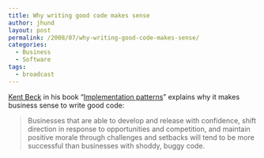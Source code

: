 ```yaml
---
title: Why writing good code makes sense
author: jhund
layout: post
permalink: /2008/07/why-writing-good-code-makes-sense/
categories:
  - Business
  - Software
tags:
  - broadcast
---
```

[Kent Beck][1] in his book &#8220;[Implementation patterns][2]&#8221; explains why it makes business sense to write good code:

> Businesses that are able to develop and release with confidence, shift direction in response to opportunities and competition, and maintain positive morale through challenges and setbacks will tend to be more successful than businesses with shoddy, buggy code.

 [1]: http://www.threeriversinstitute.org/
 [2]: http://www.informit.com/store/product.aspx?isbn=0321413091